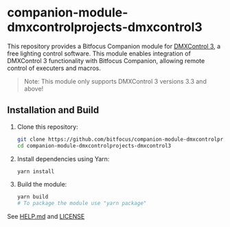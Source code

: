 # companion-module-dmxcontrolprojects-dmxcontrol3

This repository provides a Bitfocus Companion module for [DMXControl 3](https://dmxcontrol.de/), a free lighting control software. This module enables integration of DMXControl 3 functionality with Bitfocus Companion, allowing remote control of executers and macros.

> Note: This module only supports DMXControl 3 versions 3.3 and above!

## Installation and Build

1. Clone this repository:

    ```bash
    git clone https://github.com/bitfocus/companion-module-dmxcontrolprojects-dmxcontrol3.git
    cd companion-module-dmxcontrolprojects-dmxcontrol3
    ```

2. Install dependencies using Yarn:

    ```bash
    yarn install
    ```

3. Build the module:

    ```bash
    yarn build
    # To package the module use "yarn package"
    ```

See [HELP.md](./companion/HELP.md) and [LICENSE](./LICENSE)
